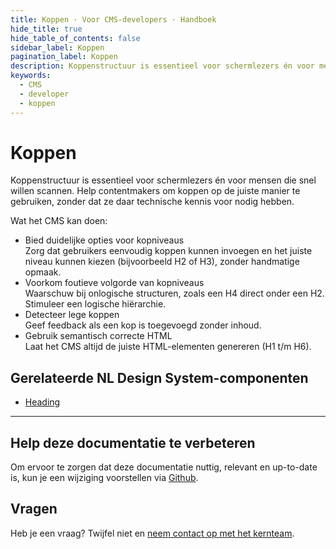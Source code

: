 ```yaml
---
title: Koppen · Voor CMS-developers · Handboek
hide_title: true
hide_table_of_contents: false
sidebar_label: Koppen
pagination_label: Koppen
description: Koppenstructuur is essentieel voor schermlezers én voor mensen die snel willen scannen. Help contentmakers om koppen op de juiste manier te gebruiken, zonder dat ze daar technische kennis voor nodig hebben.
keywords:
  - CMS
  - developer
  - koppen
---
```


# Koppen

Koppenstructuur is essentieel voor schermlezers én voor mensen die snel willen scannen. Help contentmakers om koppen op de juiste manier te gebruiken, zonder dat ze daar technische kennis voor nodig hebben.

Wat het CMS kan doen:

- Bied duidelijke opties voor kopniveaus  
  Zorg dat gebruikers eenvoudig koppen kunnen invoegen en het juiste niveau kunnen kiezen (bijvoorbeeld H2 of H3), zonder handmatige opmaak.
- Voorkom foutieve volgorde van kopniveaus  
  Waarschuw bij onlogische structuren, zoals een H4 direct onder een H2. Stimuleer een logische hiërarchie.
- Detecteer lege koppen  
  Geef feedback als een kop is toegevoegd zonder inhoud.
- Gebruik semantisch correcte HTML  
  Laat het CMS altijd de juiste HTML-elementen genereren (H1 t/m H6).

## Gerelateerde NL Design System-componenten

- [Heading](/heading)

---

## Help deze documentatie te verbeteren

Om ervoor te zorgen dat deze documentatie nuttig, relevant en up-to-date is, kun je een wijziging voorstellen via [Github](https://github.com/nl-design-system/documentatie).

## Vragen

Heb je een vraag? Twijfel niet en [neem contact op met het kernteam](../../project/kernteam.mdx).
